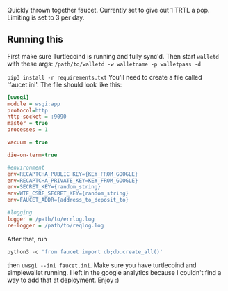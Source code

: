 Quickly thrown together faucet. Currently set to give out 1 TRTL a pop. Limiting is set to 3 per day.



## Running this
First make sure Turtlecoind is running and fully sync'd.
Then start `walletd` with these args:
`/path/to/walletd -w walletname -p walletpass -d`

`pip3 install -r requirements.txt`
You'll need to create a file called 'faucet.ini'.
The file should look like this:
```ini
[uwsgi]
module = wsgi:app
protocol=http
http-socket = :9090
master = true
processes = 1

vacuum = true

die-on-term=true

#environment
env=RECAPTCHA_PUBLIC_KEY={KEY_FROM_GOOGLE}
env=RECAPTCHA_PRIVATE_KEY=KEY_FROM_GOOGLE}
env=SECRET_KEY={random_string}
env=WTF_CSRF_SECRET_KEY={random_string}
env=FAUCET_ADDR={address_to_deposit_to}

#logging
logger = /path/to/errlog.log
re-logger = /path/to/reqlog.log
```

After that, run 
```python
python3 -c 'from faucet import db;db.create_all()'
```
then `uwsgi --ini faucet.ini`. Make sure you have turtlecoind and simplewallet running.
I left in the google analytics because I couldn't find a way to add that at deployment. Enjoy :)
